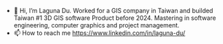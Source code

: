 - 👋 Hi, I’m Laguna Du. Worked for a GIS company in Taiwan and builded Taiwan #1 3D GIS software Product before 2024. Mastering in software engineering, computer graphics and project management.
- 📫 How to reach me https://www.linkedin.com/in/laguna-du/
